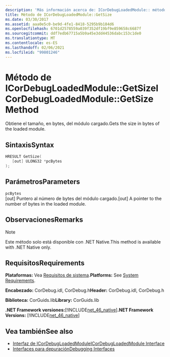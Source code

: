 ```yaml
---
description: 'Más información acerca de: ICorDebugLoadedModule:: método de método'
title: Método de ICorDebugLoadedModule::GetSize
ms.date: 03/30/2017
ms.assetid: aaa0e5c0-be9d-4fe1-8418-5295b9b184d6
ms.openlocfilehash: 6701d2578559a039f352df19bf9e859658c6687f
ms.sourcegitcommit: ddf7edb67715a5b9a45e3dd44536dabc153c1de0
ms.translationtype: MT
ms.contentlocale: es-ES
ms.lasthandoff: 02/06/2021
ms.locfileid: "99801246"
---
```

# <a name="icordebugloadedmodulegetsize-method"></a><span data-ttu-id="5f449-103">Método de ICorDebugLoadedModule::GetSize</span><span class="sxs-lookup"><span data-stu-id="5f449-103">ICorDebugLoadedModule::GetSize Method</span></span>

<span data-ttu-id="5f449-104">Obtiene el tamaño, en bytes, del módulo cargado.</span><span class="sxs-lookup"><span data-stu-id="5f449-104">Gets the size in bytes of the loaded module.</span></span>  
  
## <a name="syntax"></a><span data-ttu-id="5f449-105">Sintaxis</span><span class="sxs-lookup"><span data-stu-id="5f449-105">Syntax</span></span>  
  
```cpp  
HRESULT GetSize(  
   [out] ULONG32 *pcBytes  
);  
```  
  
## <a name="parameters"></a><span data-ttu-id="5f449-106">Parámetros</span><span class="sxs-lookup"><span data-stu-id="5f449-106">Parameters</span></span>  

 `pcBytes`  
 <span data-ttu-id="5f449-107">[out] Puntero al número de bytes del módulo cargado.</span><span class="sxs-lookup"><span data-stu-id="5f449-107">[out] A pointer to the number of bytes in the loaded module.</span></span>  
  
## <a name="remarks"></a><span data-ttu-id="5f449-108">Observaciones</span><span class="sxs-lookup"><span data-stu-id="5f449-108">Remarks</span></span>  
  
> [!NOTE]
> <span data-ttu-id="5f449-109">Este método solo está disponible con .NET Native.</span><span class="sxs-lookup"><span data-stu-id="5f449-109">This method is available with .NET Native only.</span></span>  
  
## <a name="requirements"></a><span data-ttu-id="5f449-110">Requisitos</span><span class="sxs-lookup"><span data-stu-id="5f449-110">Requirements</span></span>  

 <span data-ttu-id="5f449-111">**Plataformas:** Vea [Requisitos de sistema](../../get-started/system-requirements.md).</span><span class="sxs-lookup"><span data-stu-id="5f449-111">**Platforms:** See [System Requirements](../../get-started/system-requirements.md).</span></span>  
  
 <span data-ttu-id="5f449-112">**Encabezado:** CorDebug.idl, CorDebug.h</span><span class="sxs-lookup"><span data-stu-id="5f449-112">**Header:** CorDebug.idl, CorDebug.h</span></span>  
  
 <span data-ttu-id="5f449-113">**Biblioteca:** CorGuids.lib</span><span class="sxs-lookup"><span data-stu-id="5f449-113">**Library:** CorGuids.lib</span></span>  
  
 <span data-ttu-id="5f449-114">**.NET Framework versiones:**[!INCLUDE[net_46_native](../../../../includes/net-46-native-md.md)]</span><span class="sxs-lookup"><span data-stu-id="5f449-114">**.NET Framework Versions:** [!INCLUDE[net_46_native](../../../../includes/net-46-native-md.md)]</span></span>  
  
## <a name="see-also"></a><span data-ttu-id="5f449-115">Vea también</span><span class="sxs-lookup"><span data-stu-id="5f449-115">See also</span></span>

- [<span data-ttu-id="5f449-116">Interfaz de ICorDebugLoadedModule</span><span class="sxs-lookup"><span data-stu-id="5f449-116">ICorDebugLoadedModule Interface</span></span>](icordebugloadedmodule-interface.md)
- [<span data-ttu-id="5f449-117">Interfaces para depuración</span><span class="sxs-lookup"><span data-stu-id="5f449-117">Debugging Interfaces</span></span>](debugging-interfaces.md)
